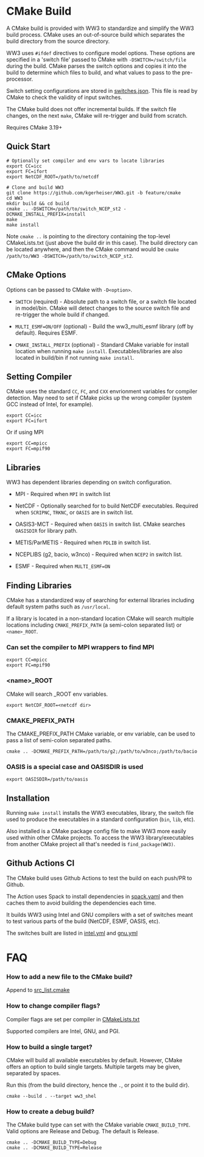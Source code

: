 # CMake Build

A CMake build is provided with WW3 to standardize and simplify the WW3 build process. CMake uses an out-of-source build which separates the build directory from the source directory.

WW3 uses `#ifdef` directives to configure model options. These options are specified in a 'switch file' passed to CMake with `-DSWITCH=/switch/file` during the build. CMake parses the switch options and copies it into the build to determine which files to build, and what values to pass to the pre-processor.

Switch setting configurations are stored in [switches.json](./bin/switches.json). This file is read by CMake to check the validity of input switches.

The CMake build does not offer incremental builds. If the switch file changes, on the next `make`, CMake will re-trigger and build from scratch.

Requires CMake 3.19+

## Quick Start

```
# Optionally set compiler and env vars to locate libraries
export CC=icc
export FC=ifort
export NetCDF_ROOT=/path/to/netcdf

# Clone and build WW3
git clone https://github.com/kgerheiser/WW3.git -b feature/cmake
cd WW3
mkdir build && cd build
cmake .. -DSWITCH=/path/to/switch_NCEP_st2 -DCMAKE_INSTALL_PREFIX=install
make
make install
```

Note `cmake ..` is pointing to the directory containing the top-level CMakeLists.txt (just above the build dir in this case). The build directory can be located anywhere, and then the CMake command would be `cmake /path/to/WW3 -DSWITCH=/path/to/switch_NCEP_st2`.


## CMake Options

Options can be passed to CMake with `-D<option>`.

* `SWITCH` (required) - Absolute path to a switch file, or a switch file located in model/bin. CMake will detect changes to the source switch file and re-trigger the whole build if changed.

* `MULTI_ESMF=ON/OFF` (optional) - Build the ww3_multi_esmf library (off by default). Requires ESMF.

* `CMAKE_INSTALL_PREFIX` (optional) - Standard CMake variable for install location when running `make install`. Executables/libraries are also located in build/bin if not running `make install`.

## Setting Compiler

CMake uses the standard `CC`, `FC`, and `CXX` envrionment variables for compiler detection. May need to set if CMake picks up the wrong compiler (system GCC instead of Intel, for example).

```
export CC=icc
export FC=ifort
```

Or if using MPI

```
export CC=mpicc
export FC=mpif90
```

## Libraries

WW3 has dependent libraries depending on switch configuration.

* MPI - Required when `MPI` in switch list

* NetCDF - Optionally searched for to build NetCDF executables. Required when `SCRIPNC`, `TRKNC`, or `OASIS` are in switch list.

* OASIS3-MCT - Required when `OASIS` in switch list. CMake searches `OASISDIR` for library path.

* METIS/ParMETIS - Required when `PDLIB` in switch list.

* NCEPLIBS (g2, bacio, w3nco) - Required when `NCEP2` in switch list.

* ESMF - Required when `MULTI_ESMF=ON`

## Finding Libraries

CMake has a standardized way of searching for external libraries including default system paths such as `/usr/local`. 

If a library is located in a non-standard location CMake will search
multiple locations including `CMAKE_PREFIX_PATH` (a semi-colon
separated list) or `<name>_ROOT`. 

### Can set the compiler to MPI wrappers to find MPI
```
export CC=mpicc
export FC=mpif90
```

### \<name\>_ROOT

CMake will search _ROOT env variables.

```
export NetCDF_ROOT=<netcdf dir>
```

### CMAKE_PREFIX_PATH

The CMAKE_PREFIX_PATH CMake variable, or env variable, can be used to pass a list of semi-colon separated paths.
```
cmake .. -DCMAKE_PREFIX_PATH=/path/to/g2;/path/to/w3nco;/path/to/bacio
```

### OASIS is a special case and OASISDIR is used
```
export OASISDIR=/path/to/oasis
```

## Installation

Running `make install` installs the WW3 executables, library, the switch file used to produce the executables in a standard configuration (`bin`, `lib`, etc). 

Also installed is a CMake package config file to make WW3 more easily used within other CMake projects. To access the WW3 library/executables from another CMake project all that's needed is `find_package(WW3)`.
  
## Github Actions CI

  The CMake build uses Github Actions to test the build on each push/PR to Github.
  
  The Action uses Spack to install dependencies in [spack.yaml](./ci/spack.yaml) and then caches them to avoid building the dependencies each time.
  
  It builds WW3 using Intel and GNU compilers with a set of switches meant to test various parts of the build (NetCDF, ESMF, OASIS, etc).
  
  The switches built are listed in [intel.yml](https://github.com/kgerheiser/WW3/blob/9aad5635a3dac194c59833df2c3ea7ff3f4173df/.github/workflows/intel.yml#L88) and [gnu.yml](https://github.com/kgerheiser/WW3/blob/9aad5635a3dac194c59833df2c3ea7ff3f4173df/.github/workflows/gnu.yml#L68)

# FAQ

### How to add a new file to the CMake build?

Append to [src_list.cmake](./src/cmake/src_list.cmake)

### How to change compiler flags?

Compiler flags are set per compiler in [CMakeLists.txt](./src/CMakeLists.txt)

Supported compilers are Intel, GNU, and PGI.

### How to build a single target?

CMake will build all available executables by default. However, CMake
offers an option to build single targets. Multiple targets may be given, separated by spaces.

Run this (from the build directory, hence the `.`, or point it to the
build dir).

`cmake --build . --target ww3_shel`

### How to create a debug build?

The CMake build type can set with the CMake variable `CMAKE_BUILD_TYPE`. Valid options are Release and Debug. The default is Release.

```
cmake .. -DCMAKE_BUILD_TYPE=Debug
cmake .. -DCMAKE_BUILD_TYPE=Release
```


